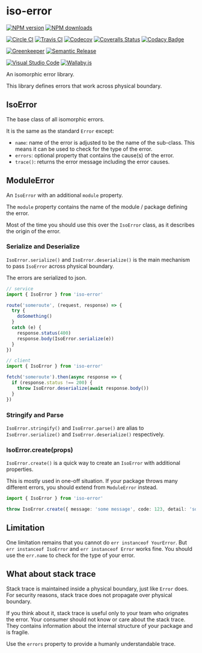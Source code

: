 # iso-error

[![NPM version][npm-image]][npm-url]
[![NPM downloads][downloads-image]][downloads-url]

[![Circle CI][circleci-image]][circleci-url]
[![Travis CI][travis-image]][travis-url]
[![Codecov][codecov-image]][codecov-url]
[![Coveralls Status][coveralls-image]][coveralls-url]
[![Codacy Badge][codacy-image]][codacy-url]

[![Greenkeeper][greenkeeper-image]][greenkeeper-url]
[![Semantic Release][semantic-release-image]][semantic-release-url]

[![Visual Studio Code][vscode-image]][vscode-url]
[![Wallaby.js][wallaby-image]][wallaby-url]

An isomorphic error library.

This library defines errors that work across physical boundary.

## IsoError

The base class of all isomorphic errors.

It is the same as the standard `Error` except:

- `name`: name of the error is adjusted to be the name of the sub-class. This means it can be used to check for the type of the error.
- `errors`: optional property that contains the cause(s) of the error.
- `trace()`: returns the error message including the error causes.

## ModuleError

An `IsoError` with an additional `module` property.

The `module` property contains the name of the module / package defining the error.

Most of the time you should use this over the `IsoError` class,
as it describes the origin of the error.

### Serialize and Deserialize

`IsoError.serialize()` and `IsoError.deserialize()` is the main mechanism to pass `IsoError` across physical boundary.

The errors are serialized to json.

```ts
// service
import { IsoError } from 'iso-error'

route('someroute', (request, response) => {
  try {
    doSomething()
  }
  catch (e) {
    response.status(400)
    response.body(IsoError.serialize(e))
  }
})

// client
import { IsoError } from 'iso-error'

fetch('someroute').then(async response => {
  if (response.status !== 200) {
    throw IsoError.deserialize(await response.body())
  }
})
```

### Stringify and Parse

`IsoError.stringify()` and `IsoError.parse()` are alias to `IsoError.serialize()` and `IsoError.deserialize()` respectively.

### IsoError.create(props)

`IsoError.create()` is a quick way to create an `IsoError` with additional properties.

This is mostly used in one-off situation.
If your package throws many different errors,
you should extend from `ModuleError` instead.

```ts
import { IsoError } from 'iso-error'

throw IsoError.create({ message: 'some message', code: 123, detail: 'some more detail' })
```

## Limitation

One limitation remains that you cannot do `err instanceof YourError`.
But `err instanceof IsoError` and `err instanceof Error` works fine.
You should use the `err.name` to check for the type of your error.

## What about stack trace

Stack trace is maintained inside a physical boundary, just like `Error` does.
For security reasons, stack trace does not propagate over physical boundary.

If you think about it, stack trace is useful only to your team who orignates the error.
Your consumer should not know or care about the stack trace.
They contains information about the internal structure of your package and is fragile.

Use the `errors` property to provide a humanly understandable trace.

[circleci-image]: https://circleci.com/gh/unional/iso-error/tree/master.svg?style=shield
[circleci-url]: https://circleci.com/gh/unional/iso-error/tree/master
[codacy-image]: https://api.codacy.com/project/badge/Grade/569e678c65cf4481a172aaeb83b41aef
[codacy-url]: https://www.codacy.com/app/homawong/iso-error?utm_source=github.com&amp;utm_medium=referral&amp;utm_content=unional/iso-error&amp;utm_campaign=Badge_Grade
[codecov-image]: https://codecov.io/gh/unional/iso-error/branch/master/graph/badge.svg
[codecov-url]: https://codecov.io/gh/unional/iso-error
[coveralls-image]: https://coveralls.io/repos/github/unional/iso-error/badge.svg?branch=master
[coveralls-url]: https://coveralls.io/github/unional/iso-error?branch=master
[downloads-image]: https://img.shields.io/npm/dm/iso-error.svg?style=flat
[downloads-url]: https://npmjs.org/package/iso-error
[greenkeeper-image]: https://badges.greenkeeper.io/unional/iso-error.svg
[greenkeeper-url]: https://greenkeeper.io/
[npm-image]: https://img.shields.io/npm/v/iso-error.svg?style=flat
[npm-url]: https://npmjs.org/package/iso-error
[semantic-release-image]: https://img.shields.io/badge/%20%20%F0%9F%93%A6%F0%9F%9A%80-semantic--release-e10079.svg
[semantic-release-url]: https://github.com/semantic-release/semantic-release
[travis-image]: https://travis-ci.com/unional/iso-error.svg?branch=master
[travis-url]: https://travis-ci.com/unional/iso-error?branch=master
[vscode-image]: https://img.shields.io/badge/vscode-ready-green.svg
[vscode-url]: https://code.visualstudio.com/
[wallaby-image]: https://img.shields.io/badge/wallaby.js-configured-green.svg
[wallaby-url]: https://wallabyjs.com
